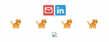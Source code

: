 <div align="center">
    <a href="mailto:larissa.magistrali@gmail.com">
    <img src="https://github.com/larissamagistrali/larissamagistrali/blob/master/img/img2.png" width="35px" height="35px" alt="Email"/>
  </a>
  <a href="https://www.linkedin.com/in/larissa-magistrali/">
    <img src="https://github.com/larissamagistrali/larissamagistrali/blob/master/img/img3.png" width="35px" height="35px" alt="LinkedIn"/>
  </a>

  <br>
  
  <img src="https://github.com/larissamagistrali/larissamagistrali/blob/master/img/cat2.gif" width="80px">
  <img src="https://github.com/larissamagistrali/larissamagistrali/blob/master/img/cat2.gif" width="80px">
  <img src="https://github.com/larissamagistrali/larissamagistrali/blob/master/img/cat2.gif" width="80px">
  <img src="https://github.com/larissamagistrali/larissamagistrali/blob/master/img/cat2.gif" width="80px">

  <br>

  <img width="300px" src="https://github-readme-stats.vercel.app/api/top-langs/?username=larissamagistrali&hide=makefile&layout=compact&title_color=000000&text_color=000000&bg_color=F7F7F7&hide_border=false&locale=pt-br"/>

</div>
